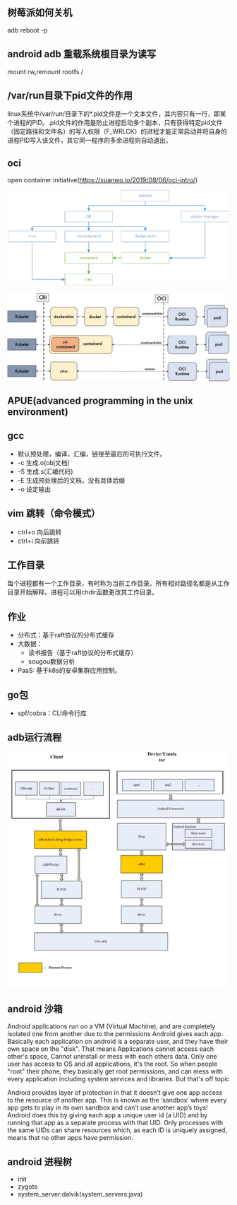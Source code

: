 ## 树莓派如何关机
adb reboot -p
## android adb 重载系统根目录为读写
mount rw,remount rootfs /
## /var/run目录下pid文件的作用
linux系统中/var/run/目录下的*.pid文件是一个文本文件，其内容只有一行，即某个进程的PID。.pid文件的作用是防止进程启动多个副本，只有获得特定pid文件（固定路径和文件名）的写入权限（F_WRLCK）的进程才能正常启动并将自身的进程PID写入该文件，其它同一程序的多余进程则自动退出。
## oci
open container initiative(https://xuanwo.io/2019/08/06/oci-intro/)

![images](images/oci.png)

![images](images/cri-o.png)
## APUE(advanced programming in the unix environment)
## gcc
- 默认预处理，编译，汇编，链接至最后的可执行文件。
- -c 生成.o(obj文档)
- -S 生成.s(汇编代码)
- -E 生成预处理后的文档，没有具体后缀
- -o 设定输出
## vim 跳转（命令模式）
- ctrl+o 向后跳转
- ctrl+i 向前跳转
## 工作目录
每个进程都有一个工作目录，有时称为当前工作目录。所有相对路径名都是从工作目录开始解释。进程可以用chdir函数更改其工作目录。
## 作业
- 分布式：基于raft协议的分布式缓存
- 大数据：
	- 读书报告（基于raft协议的分布式缓存）
	- sougou数据分析
- PaaS: 基于k8s的安卓集群应用控制。
## go包
- spf/cobra：CLI命令行库
## adb运行流程
![images](images/adb.png)
## android 沙箱
Android applications run on a VM (Virtual Machine), and are completely isolated one from another due to the permissions Android gives each app. Basically each application on android is a separate user, and they have their own space on the "disk". That means Applications cannot access each other's space, Cannot uninstall or mess with each others data.
Only one user has access to OS and all applications, it's the root. So when people "root" their phone, they basically get root permissions, and can mess with every application including system services and libraries. But that's off topic

Android provides layer of protection in that it doesn’t give one app access to the resource of another app. This is known as the ‘sandbox’ where every app gets to play in its own sandbox and can’t use another app’s toys! Android does this by giving each app a unique user id (a UID) and by running that app as a separate process with that UID. Only processes with the same UIDs can share resources which, as each ID is uniquely assigned, means that no other apps have permission.
## android 进程树
- init
- zygote
- system_server:dalvik(system_servers:java)
